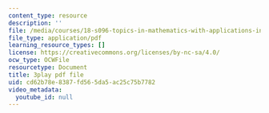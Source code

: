 ```yaml
---
content_type: resource
description: ''
file: /media/courses/18-s096-topics-in-mathematics-with-applications-in-finance-fall-2013/cd62b78e8387fd565da5ac25c75b7782_vc5dotshPZc.pdf
file_type: application/pdf
learning_resource_types: []
license: https://creativecommons.org/licenses/by-nc-sa/4.0/
ocw_type: OCWFile
resourcetype: Document
title: 3play pdf file
uid: cd62b78e-8387-fd56-5da5-ac25c75b7782
video_metadata:
  youtube_id: null
---
```


